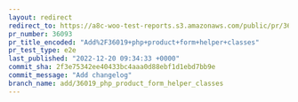 ```yaml
---
layout: redirect
redirect_to: https://a8c-woo-test-reports.s3.amazonaws.com/public/pr/36093/e2e/index.html
pr_number: 36093
pr_title_encoded: "Add%2F36019+php+product+form+helper+classes"
pr_test_type: e2e
last_published: "2022-12-20 09:34:33 +0000"
commit_sha: 2f3e75342ee40433bc4aaa0d88ebf1d1ebd7bb9e
commit_message: "Add changelog"
branch_name: add/36019_php_product_form_helper_classes
---
```

